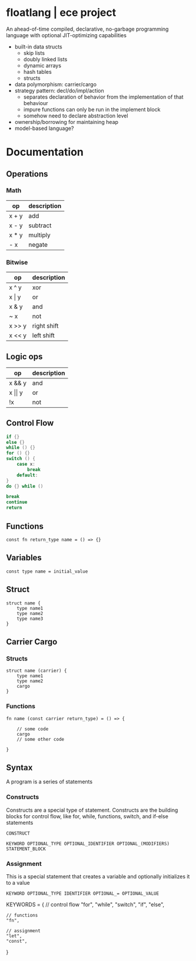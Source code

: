 # floatlang | ece project
An ahead-of-time compiled, declarative, no-garbage programming
language with optional JIT-optimizing capabilities

- built-in data structs
    - skip lists
    - doubly linked lists
    - dynamic arrays
    - hash tables
    - structs
- data polymorphism: carrier/cargo
- strategy pattern: decl/do/impl/action
    - separates declaration of behavior from the implementation of 
      that behaviour
    - impure functions can only be run in the implement block
    - somehow need to declare abstraction level
- ownership/borrowing for maintaining heap
- model-based language?

# Documentation
## Operations

### Math
| op | description |
| --- | --- |
| x + y | add |
| x - y | subtract |
| x * y | multiply |
| - x | negate |


### Bitwise
| op | description |
| --- | --- |
| x ^ y | xor |
| x \| y | or |
| x & y | and |
| ~ x | not |
| x >> y | right shift |
| x << y | left shift |

## Logic ops
| op | description |
| --- | --- |
| x && y | and |
| x \|\| y | or |
| !x | not |

## Control Flow
```c
if {}
else {}
while () {}
for () {}
switch () {
    case x:
        break
    default:
}
do {} while ()

break
continue
return
```

## Functions
```
const fn return_type name = () => {}
```

## Variables
```
const type name = initial_value
```

## Struct
```
struct name {
    type name1
    type name2
    type name3
}
```


## Carrier Cargo
### Structs
```
struct name (carrier) {
    type name1
    type name2
    cargo
}
```

### Functions
```
fn name (const carrier return_type) = () => {

    // some code
    cargo
    // some other code

}
```



## Syntax
A program is a series of statements

### Constructs
Constructs are a special type of statement. Constructs are the building blocks 
for control flow, like for, while, functions, switch, and if-else statements
```
CONSTRUCT

KEYWORD OPTIONAL_TYPE OPTIONAL_IDENTIFIER OPTIONAL_(MODIFIERS) STATEMENT_BLOCK
```

### Assignment
This is a special statement that creates a variable and optionally initializes it to a value
```
KEYWORD OPTIONAL_TYPE IDENTIFIER OPTIONAL_= OPTIONAL_VALUE
```

KEYWORDS = {
    // control flow
    "for",
    "while",
    "switch",
    "if",
    "else",

    // functions
    "fn",

    // assignment
    "let",
    "const",
}